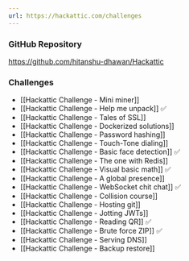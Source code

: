 ```yaml
---
url: https://hackattic.com/challenges
---
```


### GitHub Repository
https://github.com/hitanshu-dhawan/Hackattic

### Challenges

- [[Hackattic Challenge - Mini miner]]
- [[Hackattic Challenge - Help me unpack]] ✅
- [[Hackattic Challenge - Tales of SSL]]
- [[Hackattic Challenge - Dockerized solutions]]
- [[Hackattic Challenge - Password hashing]]
- [[Hackattic Challenge - Touch-Tone dialing]]
- [[Hackattic Challenge - Basic face detection]] ✅
- [[Hackattic Challenge - The one with Redis]]
- [[Hackattic Challenge - Visual basic math]] ✅
- [[Hackattic Challenge - A global presence]]
- [[Hackattic Challenge - WebSocket chit chat]] ✅
- [[Hackattic Challenge - Collision course]]
- [[Hackattic Challenge - Hosting git]]
- [[Hackattic Challenge - Jotting JWTs]]
- [[Hackattic Challenge - Reading QR]] ✅
- [[Hackattic Challenge - Brute force ZIP]] ✅
- [[Hackattic Challenge - Serving DNS]]
- [[Hackattic Challenge - Backup restore]]

